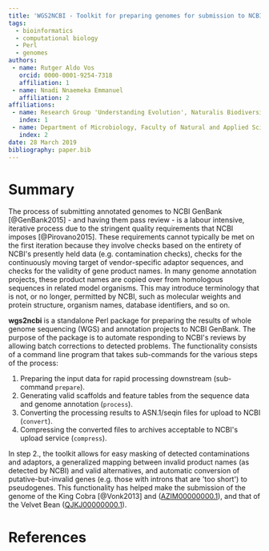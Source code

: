 ```yaml
---
title: 'WGS2NCBI - Toolkit for preparing genomes for submission to NCBI'
tags:
  - bioinformatics
  - computational biology
  - Perl
  - genomes
authors:
 - name: Rutger Aldo Vos
   orcid: 0000-0001-9254-7318
   affiliation: 1
 - name: Nnadi Nnaemeka Emmanuel
   affiliation: 2
affiliations:
 - name: Research Group 'Understanding Evolution', Naturalis Biodiversity Center, Leiden, The Netherlands
   index: 1
 - name: Department of Microbiology, Faculty of Natural and Applied Science, Plateau State University, Bokkos, Plateau State, Nigeria.
   index: 2
date: 28 March 2019
bibliography: paper.bib
---
```


# Summary

The process of submitting annotated genomes to NCBI GenBank [@GenBank2015] - and having them pass review - is a labour intensive, iterative process due to the stringent quality requirements that NCBI imposes [@Pirovano2015]. These requirements cannot typically be met on the first iteration because they involve checks based on the entirety of NCBI's presently held data (e.g. contamination checks), checks for the continuously moving target of vendor-specific adaptor sequences, and checks for the validity of gene product names. In many genome annotation projects, these product names are copied over from homologous sequences in related model organisms. This may introduce terminology that is not, or no longer, permitted by NCBI, such as molecular weights and protein structure, organism names, database identifiers, and so on. 

__wgs2ncbi__ is a standalone Perl package for preparing the results of whole genome sequencing (WGS) and annotation projects to NCBI GenBank. The purpose of the package is to automate responding to NCBI's reviews by allowing batch corrections to detected problems. The functionality consists of a command line program that takes sub-commands for the various steps of the process: 

1. Preparing the input data for rapid processing downstream (sub-command `prepare`).
2. Generating valid scaffolds and feature tables from the sequence data and genome annotation (`process`).
3. Converting the processing results to ASN.1/seqin files for upload to NCBI (`convert`).
4. Compressing the converted files to archives acceptable to NCBI's upload service (`compress`). 

In step 2., the toolkit allows for easy masking of detected contaminations and adaptors, a generalized mapping between invalid product names (as detected by NCBI) and valid alternatives, and automatic conversion of putative-but-invalid genes (e.g. those with introns that are 'too short') to pseudogenes. This functionality has helped make the submission of the genome of the King Cobra [@Vonk2013] and ([AZIM00000000.1](https://www.ncbi.nlm.nih.gov/nuccore/AZIM00000000.1)), and that of the Velvet Bean ([QJKJ00000000.1](https://www.ncbi.nlm.nih.gov/nuccore/QJKJ00000000.1)).

# References
